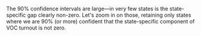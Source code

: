 The 90% confidence intervals are large—in very few states is the state-specific
gap clearly non-zero.  Let's zoom in on those, retaining only
states where we are 90% (or more) confident that the state-specific component of VOC
turnout is not zero.

